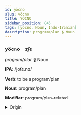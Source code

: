 ```yaml
---
id: yöcno
slug: yöcno
title: YÖCNO
sidebar_position: 846
tags: [yöcno, Noun, Indo-Iranian]
description: program/plan § Noun
---
```


### yöcno&emsp;<span kind="abugida">ɀ̄ıƨ</span>

*program/plan* **§** Noun

**IPA**: /ˈjot͡ɕ.nɑ/

**Verb**: to be a program/plan

**Noun**: program/plan

**Modifier**: program/plan-related

<details>
    <summary>Origin</summary>
    Hindi  [joːd͡ʒ.n̪äː]<br/>
    <em>Indo-Iranian Language Family</em>
</details>